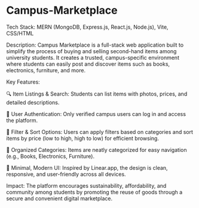 # Campus-Marketplace
Tech Stack: MERN (MongoDB, Express.js, React.js, Node.js), Vite, CSS/HTML

Description:
Campus Marketplace is a full-stack web application built to simplify the process of buying and selling second-hand items among university students. It creates a trusted, campus-specific environment where students can easily post and discover items such as books, electronics, furniture, and more.

Key Features:

🔍 Item Listings & Search: Students can list items with photos, prices, and detailed descriptions.

👤 User Authentication: Only verified campus users can log in and access the platform.

🧮 Filter & Sort Options: Users can apply filters based on categories and sort items by price (low to high, high to low) for efficient browsing.

📁 Organized Categories: Items are neatly categorized for easy navigation (e.g., Books, Electronics, Furniture).

🎨 Minimal, Modern UI: Inspired by Linear.app, the design is clean, responsive, and user-friendly across all devices.

Impact:
The platform encourages sustainability, affordability, and community among students by promoting the reuse of goods through a secure and convenient digital marketplace.

